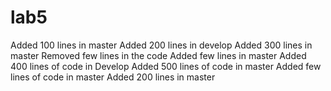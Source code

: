 # lab5
Added 100 lines in master
Added 200 lines in develop
Added 300 lines in master
Removed few lines in the code
Added few lines in master
Added 400 lines of code in Develop
Added 500 lines of code in master
Added few lines of code in master
Added 200 lines in master
